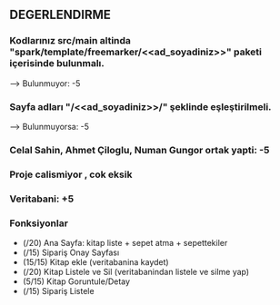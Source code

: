## DEGERLENDIRME

### Kodlarınız src/main altinda "spark/template/freemarker/<<ad_soyadiniz>>" paketi içerisinde bulunmalı.
--> Bulunmuyor: -5

### Sayfa adları "/<<ad_soyadiniz>>/" şeklinde eşleştirilmeli.
--> Bulunmuyorsa: -5

### Celal Sahin, Ahmet Çiloglu, Numan Gungor ortak yapti: -5

### Proje calismiyor , cok eksik

### Veritabani: +5

### Fonksiyonlar
- (/20) Ana Sayfa: kitap liste + sepet atma + sepettekiler
- (/15) Sipariş Onay Sayfası
- (15/15) Kitap ekle (veritabanina kaydet)
- (/20) Kitap Listele ve Sil (veritabanindan listele ve silme yap)
- (5/15) Kitap Goruntule/Detay
- (/15) Sipariş Listele
